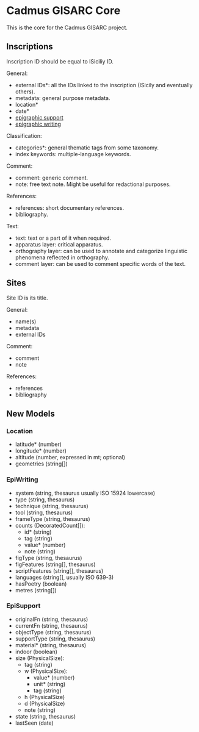 # Cadmus GISARC Core

This is the core for the Cadmus GISARC project.

## Inscriptions

Inscription ID should be equal to ISiciliy ID.

General:

- external IDs\*: all the IDs linked to the inscription (ISicily and eventually others).
- metadata: general purpose metadata.
- location\*
- date\*
- [epigraphic support](#episupport)
- [epigraphic writing](#epiwriting)

Classification:

- categories\*: general thematic tags from some taxonomy.
- index keywords: multiple-language keywords.

Comment:

- comment: generic comment.
- note: free text note. Might be useful for redactional purposes.

References:

- references: short documentary references.
- bibliography.

Text:

- text: text or a part of it when required.
- apparatus layer: critical apparatus.
- orthography layer: can be used to annotate and categorize linguistic phenomena reflected in orthography.
- comment layer: can be used to comment specific words of the text.

## Sites

Site ID is its title.

General:

- name(s)
- metadata
- external IDs

Comment:

- comment
- note

References:

- references
- bibliography

## New Models

### Location

- latitude\* (number)
- longitude\* (number)
- altitude (number, expressed in mt; optional)
- geometries (string[])

### EpiWriting

- system (string, thesaurus usually ISO 15924 lowercase)
- type (string, thesaurus)
- technique (string, thesaurus)
- tool (string, thesaurus)
- frameType (string, thesaurus)
- counts (DecoratedCount[]):
  - id\* (string)
  - tag (string)
  - value\* (number)
  - note (string)
- figType (string, thesaurus)
- figFeatures (string[], thesaurus)
- scriptFeatures (string[], thesaurus)
- languages (string[], usually ISO 639-3)
- hasPoetry (boolean)
- metres (string[])

### EpiSupport

- originalFn (string, thesaurus)
- currentFn (string, thesaurus)
- objectType (string, thesaurus)
- supportType (string, thesaurus)
- material\* (string, thesaurus)
- indoor (boolean)
- size (PhysicalSize):
  - tag (string)
  - w (PhysicalSize):
    - value\* (number)
    - unit\* (string)
    - tag (string)
  - h (PhysicalSize)
  - d (PhysicalSize)
  - note (string)
- state (string, thesaurus)
- lastSeen (date)
